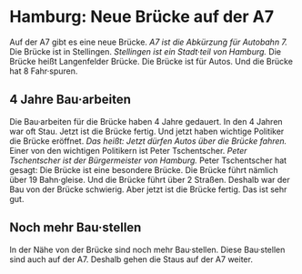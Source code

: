 # Hamburg: Neue Brücke auf der A7

Auf der A7 gibt es eine neue Brücke. 
*A7 ist die Abkürzung für Autobahn 7.* Die Brücke ist in Stellingen. 
*Stellingen ist ein Stadt·teil von Hamburg.* Die Brücke heißt Langenfelder Brücke. Die Brücke ist für Autos. Und die Brücke hat 8 Fahr·spuren. 

## 4 Jahre Bau·arbeiten
Die Bau·arbeiten für die Brücke haben 4 Jahre gedauert. In den 4 Jahren war oft Stau. Jetzt ist die Brücke fertig. Und jetzt haben wichtige Politiker die Brücke eröffnet. *Das heißt:* 
*Jetzt dürfen Autos über die Brücke fahren.* Einer von den wichtigen Politikern ist Peter Tschentscher. 
*Peter Tschentscher ist der Bürgermeister von Hamburg.* Peter Tschentscher hat gesagt: Die Brücke ist eine besondere Brücke. Die Brücke führt nämlich über 19 Bahn·gleise. Und die Brücke führt über 2 Straßen. Deshalb war der Bau von der Brücke schwierig. Aber jetzt ist die Brücke fertig. Das ist sehr gut. 

## Noch mehr Bau·stellen
In der Nähe von der Brücke sind noch mehr Bau·stellen. Diese Bau·stellen sind auch auf der A7. Deshalb gehen die Staus auf der A7 weiter. 
